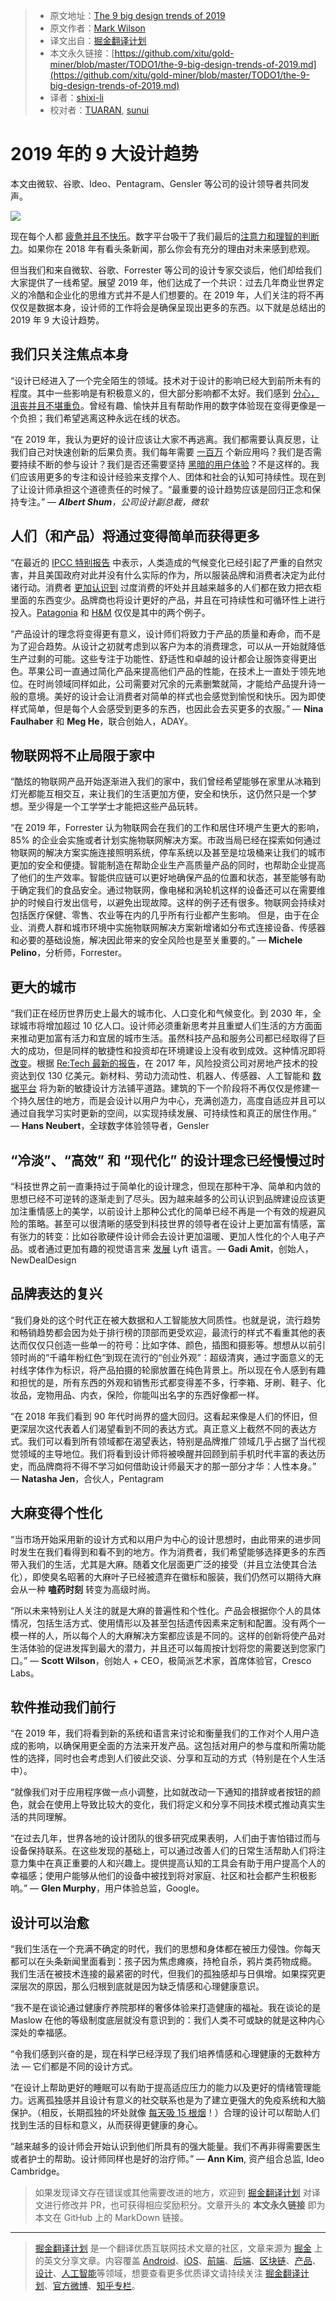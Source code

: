 > * 原文地址：[The 9 big design trends of 2019](https://www.fastcompany.com/90281299/the-9-big-design-trends-of-2019)
> * 原文作者：[Mark Wilson](https://www.fastcompany.com/user/mark-wilson)
> * 译文出自：[掘金翻译计划](https://github.com/xitu/gold-miner)
> * 本文永久链接：[https://github.com/xitu/gold-miner/blob/master/TODO1/the-9-big-design-trends-of-2019.md](https://github.com/xitu/gold-miner/blob/master/TODO1/the-9-big-design-trends-of-2019.md)
> * 译者：[shixi-li](https://github.com/shixi-li)
> * 校对者：[TUARAN](https://github.com/TUARAN), [sunui](https://github.com/sunui)

# 2019 年的 9 大设计趋势

本文由微软、谷歌、Ideo、Pentagram、Gensler 等公司的设计领导者共同发声。

![](https://images.fastcompany.net/image/upload/w_1153,ar_16:9,c_fill,g_auto,f_auto,q_auto,fl_lossy/wp-cms/uploads/2018/12/p-3-90281299-the-9-big-design-trends-of-2019.jpg)

现在每个人都 [疲惫并且不快乐](https://www.psychologytoday.com/us/blog/good-thinking/201306/why-americans-are-overworked-and-under-pleasured)。数字平台吸干了我们最后的[注意力和理智的判断力](https://www.fastcompany.com/90146795/how-the-anxiety-and-disorder-of-our-time-is-changing-design)。如果你在 2018 年有看头条新闻，那么你会有充分的理由对未来感到悲观。

但当我们和来自微软、谷歌、Forrester 等公司的设计专家交谈后，他们却给我们大家提供了一线希望。展望 2019 年，他们达成了一个共识：过去几年商业世界定义的冷酷和企业化的思维方式并不是人们想要的。在 2019 年，人们关注的将不再仅仅是数据本身，设计师的工作将会是确保呈现出更多的东西。以下就是总结出的 2019 年 9 大设计趋势。

## 我们只关注焦点本身

“设计已经进入了一个完全陌生的领域。技术对于设计的影响已经大到前所未有的程度。其中一些影响是有积极意义的，但大部分影响都不太好。我们感到 [分心，沮丧并且不堪重负](https://theblog.adobe.com/calm-technology-in-the-era-of-experience-design/)。曾经有趣、愉快并且有帮助作用的数字体验现在变得更像是一个负担；我们希望逃离这种永远在线的状态。

“在 2019 年，我认为更好的设计应该让大家不再逃离。我们都需要认真反思，让我们自己对快速创新的后果负责。我们每年需要 [一百万](https://www.nytimes.com/2011/12/12/technology/one-million-apps-and-counting.html) 个新应用吗？我们是否需要持续不断的参与设计？我们是否还需要坚持 [黑暗的用户体验](https://www.fastcompany.com/3060553/why-dark-patterns-wont-go-away)？不是这样的。我们应该用更多的专注和设计经验来支撑个人、团体和社会的认知可持续性。现在到了让设计师承担这个道德责任的时候了。“最重要的设计趋势应该是回归正念和保持专注。” — _**Albert Shum**，公司设计副总裁，微软_

## 人们（和产品）将通过变得简单而获得更多

“在最近的 [IPCC 特别报告](https://www.ipcc.ch/sr15/) 中表示，人类造成的气候变化已经引起了严重的自然灾害，并且美国政府对此并没有什么实际的作为，所以服装品牌和消费者决定为此付诸行动。消费者 [更加认识到](https://www.nielsen.com/content/dam/nielsenglobal/co/docs/Reports/2015/global-sustainability-report.pdf) 过度消费的坏处并且越来越多的人们都在致力把衣柜里面的东西变少。品牌商也将设计更好的产品，并且在可持续性和可循环性上进行投入。[Patagonia](https://www.patagonia.com/static/on/demandware.static/-/Library-Sites-PatagoniaShared/default/dw824fac0f/PDF-US/2017-BCORP-pages_022218.pdf) 和 [H&M](https://about.hm.com/content/dam/hmgroup/groupsite/documents/masterlanguage/CSR/reports/2017%20Sustainability%20report/HM_group_SustainabilityReport_2017_FullReport.pdf) 仅仅是其中的两个例子。

“产品设计的理念将变得更有意义，设计师们将致力于产品的质量和寿命，而不是为了迎合趋势。从设计之初就考虑到以客户为本的消费理念，可以从一开始就降低生产过剩的可能。这些专注于功能性、舒适性和卓越的设计都会让服饰变得更出色。苹果公司一直通过简化产品来提高他们产品的性能，在技术上一直处于领先地位。在时尚领域同样如此，公司需要对冗余的元素删繁就简，才能给产品提升诗一般的意境。美好的设计会让消费者对简单的样式也会感觉到愉悦和快乐。因为即使样式简单，但是每个人会感受到更多的东西，也因此会去买更多的衣服。” — **Nina Faulhaber** 和 **Meg He**，联合创始人，ADAY。

## 物联网将不止局限于家中

“酷炫的物联网产品开始逐渐进入我们的家中，我们曾经希望能够在家里从冰箱到灯光都能互相交互，来让我们的生活更加方便，安全和快乐，这仍然只是一个梦想。至少得是一个工学学士才能把这些产品玩转。

“在 2019 年，Forrester 认为物联网会在我们的工作和居住环境产生更大的影响，85% 的企业会实施或者计划实施物联网解决方案。市政当局已经在探索如何通过物联网的解决方案实施连接照明系统，停车系统以及甚至是垃圾桶来让我们的城市更加的安全和便捷。智能制造在帮助企业生产高质量产品的同时，也帮助企业提高了他们的生产效率。智能供应链可以更好地确保产品的位置和状态，甚至能够有助于确定我们的食品安全。通过物联网，像电梯和涡轮机这样的设备还可以在需要维护的时候自行发出信号，以避免出现故障。这样的例子还有很多。物联网会持续对包括医疗保健、零售、农业等在内的几乎所有行业都产生影响。 但是，由于在企业、消费人群和城市环境中实施物联网解决方案新增诸如分布式连接设备、传感器和必要的基础设施，解决因此带来的安全风险也是至关重要的。” — **Michele Pelino**，分析师，Forrester。

## 更大的城市

“我们正在经历世界历史上最大的城市化、人口变化和气候变化。到 2030 年，全球城市将增加超过 10 亿人口。设计师必须重新思考并且重塑人们生活的方方面面来推动更加富有活力和宜居的城市生活。虽然科技产品和服务公司都已经取得了巨大的成功，但是同样的敏捷性和投资却在环境建设上没有收到成效。这种情况即将 [改变](https://www.forbes.com/sites/andrewcave/2017/04/13/what-will-we-do-when-the-worlds-data-hits-163-zettabytes-in-2025/#45327a53349a)。根据 [Re:Tech 最新的报告](https://commercialobserver.com/2018/01/vc-funding-in-real-estate-tech-leaped-to-12-6b-in-2017-report/)，在 2017 年，风险投资公司对房地产技术的投资达到仅 130 亿美元。新材料、劳动力流动性、机器人、传感器、人工智能和 [数据平台](https://www.gartner.com/en/newsroom/press-releases/2016-12-15-gartner-predicts-fifty-percent-of-citizens-in-large-cities-will-share-personal-data-with-smart-city-programs-by-2019) 将为新的敏捷设计方法铺平道路。建筑的下一个阶段将不再仅仅是修建一个持久居住的地方，而是会设计以用户为中心，充满创造力，高度自适应并且可以通过自我学习实时更新的空间，以实现持续发展、可持续性和真正的居住作用。” — **Hans Neubert**，全球数字体验领导者，Gensler

## “冷淡”、“高效” 和 “现代化” 的设计理念已经慢慢过时

“科技世界之前一直秉持过于简单化的设计理念，但现在那种干净、简单和内敛的思想已经不可逆转的逐渐走到了尽头。因为越来越多的公司认识到品牌建设应该更加注重情感上的美学，以前设计上那种公式化的简单已经不再是一个有效的规避风险的策略。甚至可以很清晰的感受到科技世界的领导者在设计上更加富有情感，富有张力的转变：比如谷歌硬件设计师会去设计更加温暖、更加人性化的个人电子产品。或者通过更加有趣的视觉语言来 [发展](https://www.adweek.com/brand-marketing/lyfts-poppy-colorful-new-look-signature-font-and-icons-are-meant-to-energize-the-growing-brand/) Lyft 语言。— **Gadi Amit**，创始人，NewDealDesign

## 品牌表达的复兴

“我们身处的这个时代正在被大数据和人工智能放大同质性。也就是说，流行趋势和畅销趋势都会因为处于排行榜的顶部而更受欢迎，最流行的样式不看重其他的表达而仅仅只创造一些单一的符号：比如字体、颜色，插图和摄影等。想想从以前引领时尚的“千禧年粉红色“到现在流行的“创业外观”：超级清爽，通过字面意义的无衬线字体作为标识，将产品拍摄的轮廓放置在纯色背景上。所以现在令人感到有趣和担忧的是，所有东西的外观和销售形式都变得差不多，行李箱、牙刷、鞋子、化妆品，宠物用品、内衣，保险，你能叫出名字的东西好像都一样。

“在 2018 年我们看到 90 年代时尚界的盛大回归。这看起来像是人们的怀旧，但更深层次这代表着人们渴望看到不同的表达方式。真正意义上截然不同的表达方式。我们可以看到所有领域都在渴望表达，特别是品牌推广领域几乎占据了当代视觉领域的主导地位。我们将看到设计师将被唤醒并回顾到前手机时代丰富的表达历史，而品牌商将不得不学习如何借助设计师最天才的那一部分才华：人性本身。” — **Natasha Jen**，合伙人，Pentagram

## 大麻变得个性化

“当市场开始采用新的设计方式和以用户为中心的设计思想时，由此带来的进步同时发生在我们看得到和看不到的地方。作为消费者，我们希望能够选择更多的东西带入我们的生活，尤其是大麻。随着文化层面更广泛的接受（并且立法使其合法化），即使臭名昭著的大麻叶子已经被遗弃在徽标和服装，我们仍然可以期待大麻会从一种 **嗑药时刻** 转变为高级时尚。 

“所以未来特别让人关注的就是大麻的普遍性和个性化。产品会根据你个人的具体情况，包括生活方式、使用情形以及甚至包括遗传因素来定制和配置。没有两个一模一样的人，所以每个人的大麻解决方案都应该是不同的。这样的创新将使产品对生活体验的促进发挥到最大的潜力，并且还可以每周按计划将您的需要送到您家门口。” — **Scott Wilson**，创始人 + CEO，极简派艺术家，首席体验官，Cresco Labs。

## 软件推动我们前行

“在 2019 年，我们将看到新的系统和语言来讨论和衡量我们的工作对个人用户造成的影响，以确保用更全面的方法来开发产品。这包括对用户的参与度和所需功能性的选择，同时也会考虑到人们彼此交谈、分享和互动的方式（特别是在个人生活中）。

“就像我们对于应用程序做一点小调整，比如就改动一下通知的措辞或者按钮的颜色，就会在使用上导致比较大的变化，我们将定义和分享不同技术模式推动真实生活的共同理解。

“在过去几年，世界各地的设计团队的很多研究成果表明，人们由于害怕错过而与设备保持联系。在这些发现的基础上，可以通过改善人们的日常生活帮助人们将注意力集中在真正重要的人和兴趣上。提供提高认知的工具会有助于用户提高个人的幸福感；使用户能够从他们的设备中被找到将对家庭、社区和社会都产生积极影响。” — **Glen Murphy**，用户体验总监，Google。

## 设计可以治愈

“我们生活在一个充满不确定的时代，我们的思想和身体都在被压力侵蚀。你每天都可以在头条新闻里面看到：孩子因为焦虑瘫痪，持枪自杀，鸦片类药物成瘾。 我们生活在被技术连接的最紧密的时代，但我们的孤独感却与日俱增。如果探究更深层次的原因，那么归根到底就是因为缺乏情感和心理健康意识。

“我不是在谈论通过健康疗养院那样的奢侈体验来打造健康的福祉。我在谈论的是 Maslow 在他的等级制度底层就没有意识到的：我们人类不可或缺的就是这种内心深处的幸福感。

“令我们感到兴奋的是，现在科学已经浮现了我们培养情感和心理健康的无数种方法 — 它们都是不同的设计方式。

“在设计上帮助更好的睡眠可以有助于提高适应压力的能力以及更好的情绪管理能力。远离孤独感并且设计有意义的社交联系也是为了建立更强大的免疫系统和大脑保护。（相反，长期孤独的坏处就像 [每天吸 15 根烟](https://www.ahsw.org.uk/userfiles/Research/Perspectives%20on%20Psychological%20Science-2015-Holt-Lunstad-227-37.pdf)！）合理的设计可以帮助人们找到生活的目标和意义，从而获得更健康的身心。

“越来越多的设计师会开始认识到他们所具有的强大能量。我们不再非得需要医生或者护士的帮助。设计师同样也是好的治疗师。” — **Ann Kim**, 资产组合总监, Ideo Cambridge。

> 如果发现译文存在错误或其他需要改进的地方，欢迎到 [掘金翻译计划](https://github.com/xitu/gold-miner) 对译文进行修改并 PR，也可获得相应奖励积分。文章开头的 **本文永久链接** 即为本文在 GitHub 上的 MarkDown 链接。


---

> [掘金翻译计划](https://github.com/xitu/gold-miner) 是一个翻译优质互联网技术文章的社区，文章来源为 [掘金](https://juejin.im) 上的英文分享文章。内容覆盖 [Android](https://github.com/xitu/gold-miner#android)、[iOS](https://github.com/xitu/gold-miner#ios)、[前端](https://github.com/xitu/gold-miner#前端)、[后端](https://github.com/xitu/gold-miner#后端)、[区块链](https://github.com/xitu/gold-miner#区块链)、[产品](https://github.com/xitu/gold-miner#产品)、[设计](https://github.com/xitu/gold-miner#设计)、[人工智能](https://github.com/xitu/gold-miner#人工智能)等领域，想要查看更多优质译文请持续关注 [掘金翻译计划](https://github.com/xitu/gold-miner)、[官方微博](http://weibo.com/juejinfanyi)、[知乎专栏](https://zhuanlan.zhihu.com/juejinfanyi)。
